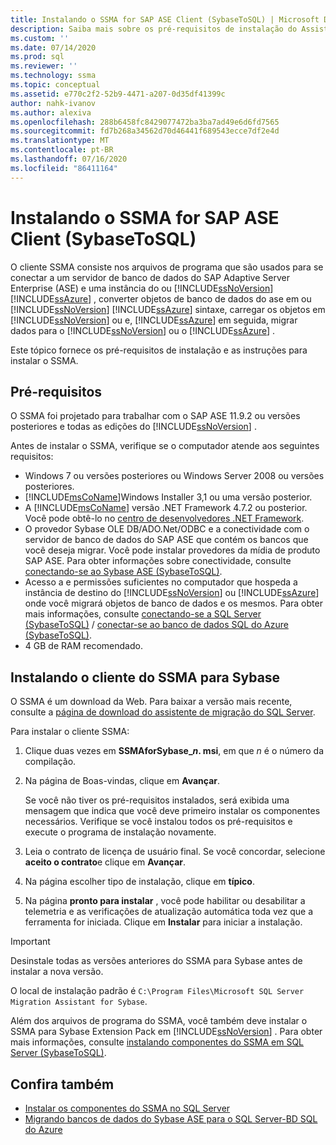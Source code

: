 ```yaml
---
title: Instalando o SSMA for SAP ASE Client (SybaseToSQL) | Microsoft Docs
description: Saiba mais sobre os pré-requisitos de instalação do Assistente de Migração do SQL Server (SSMA) para SAP Adaptive Server Enterprise (ASE) e como instalar o.
ms.custom: ''
ms.date: 07/14/2020
ms.prod: sql
ms.reviewer: ''
ms.technology: ssma
ms.topic: conceptual
ms.assetid: e770c2f2-52b9-4471-a207-0d35df41399c
author: nahk-ivanov
ms.author: alexiva
ms.openlocfilehash: 288b6458fc8429077472ba3ba7ad49e6d6fd7565
ms.sourcegitcommit: fd7b268a34562d70d46441f689543ecce7df2e4d
ms.translationtype: MT
ms.contentlocale: pt-BR
ms.lasthandoff: 07/16/2020
ms.locfileid: "86411164"
---
```

# <a name="installing-ssma-for-sap-ase-client-sybasetosql"></a>Instalando o SSMA for SAP ASE Client (SybaseToSQL)

O cliente SSMA consiste nos arquivos de programa que são usados para se conectar a um servidor de banco de dados do SAP Adaptive Server Enterprise (ASE) e uma instância do ou [!INCLUDE[ssNoVersion](../../includes/ssnoversion-md.md)] [!INCLUDE[ssAzure](../../includes/ssazure_md.md)] , converter objetos de banco de dados do ase em ou [!INCLUDE[ssNoVersion](../../includes/ssnoversion-md.md)] [!INCLUDE[ssAzure](../../includes/ssazure_md.md)] sintaxe, carregar os objetos em [!INCLUDE[ssNoVersion](../../includes/ssnoversion-md.md)] ou e, [!INCLUDE[ssAzure](../../includes/ssazure_md.md)] em seguida, migrar dados para o [!INCLUDE[ssNoVersion](../../includes/ssnoversion-md.md)] ou o [!INCLUDE[ssAzure](../../includes/ssazure_md.md)] .

Este tópico fornece os pré-requisitos de instalação e as instruções para instalar o SSMA.

## <a name="prerequisites"></a>Pré-requisitos

O SSMA foi projetado para trabalhar com o SAP ASE 11.9.2 ou versões posteriores e todas as edições do [!INCLUDE[ssNoVersion](../../includes/ssnoversion-md.md)] .

Antes de instalar o SSMA, verifique se o computador atende aos seguintes requisitos:

- Windows 7 ou versões posteriores ou Windows Server 2008 ou versões posteriores.
- [!INCLUDE[msCoName](../../includes/msconame_md.md)]Windows Installer 3,1 ou uma versão posterior.
- A [!INCLUDE[msCoName](../../includes/msconame_md.md)] versão .NET Framework 4.7.2 ou posterior. Você pode obtê-lo no [centro de desenvolvedores .NET Framework](https://go.microsoft.com/fwlink/?LinkId=48882).
- O provedor Sybase OLE DB/ADO.Net/ODBC e a conectividade com o servidor de banco de dados do SAP ASE que contém os bancos que você deseja migrar. Você pode instalar provedores da mídia de produto SAP ASE. Para obter informações sobre conectividade, consulte [conectando-se ao Sybase ASE &#40;SybaseToSQL&#41;](../../ssma/sybase/connecting-to-sybase-ase-sybasetosql.md).
- Acesso a e permissões suficientes no computador que hospeda a instância de destino do [!INCLUDE[ssNoVersion](../../includes/ssnoversion-md.md)] ou [!INCLUDE[ssAzure](../../includes/ssazure_md.md)] onde você migrará objetos de banco de dados e os mesmos. Para obter mais informações, consulte [conectando-se a SQL Server &#40;SybaseToSQL&#41;](../../ssma/sybase/connecting-to-sql-server-sybasetosql.md) / [conectar-se ao banco de dados SQL do Azure &#40;SybaseToSQL&#41;](../../ssma/sybase/connecting-to-azure-sql-db-sybasetosql.md).
- 4 GB de RAM recomendado.

## <a name="installing-the-ssma-for-sybase-client"></a>Instalando o cliente do SSMA para Sybase

O SSMA é um download da Web. Para baixar a versão mais recente, consulte a [página de download do assistente de migração do SQL Server](https://aka.ms/ssmaforsybase).

Para instalar o cliente SSMA:

1. Clique duas vezes em **SSMAforSybase_*n*. msi**, em que *n* é o número da compilação.
2. Na página de Boas-vindas, clique em **Avançar**.

   Se você não tiver os pré-requisitos instalados, será exibida uma mensagem que indica que você deve primeiro instalar os componentes necessários. Verifique se você instalou todos os pré-requisitos e execute o programa de instalação novamente.

3. Leia o contrato de licença de usuário final. Se você concordar, selecione **aceito o contrato**e clique em **Avançar**.
4. Na página escolher tipo de instalação, clique em **típico**.
5. Na página **pronto para instalar** , você pode habilitar ou desabilitar a telemetria e as verificações de atualização automática toda vez que a ferramenta for iniciada. Clique em **Instalar** para iniciar a instalação.

> [!IMPORTANT]
> Desinstale todas as versões anteriores do SSMA para Sybase antes de instalar a nova versão.

O local de instalação padrão é `C:\Program Files\Microsoft SQL Server Migration Assistant for Sybase`.

Além dos arquivos de programa do SSMA, você também deve instalar o SSMA para Sybase Extension Pack em [!INCLUDE[ssNoVersion](../../includes/ssnoversion-md.md)] . Para obter mais informações, consulte [instalando componentes do SSMA em SQL Server &#40;SybaseToSQL&#41;](../../ssma/sybase/installing-ssma-components-on-sql-server-sybasetosql.md).

## <a name="see-also"></a>Confira também

- [Instalar os componentes do SSMA no SQL Server](../../ssma/sybase/installing-ssma-components-on-sql-server-sybasetosql.md)  
- [Migrando bancos de dados do Sybase ASE para o SQL Server-BD SQL do Azure](../../ssma/sybase/migrating-sybase-ase-databases-to-sql-server-azure-sql-db-sybasetosql.md)
